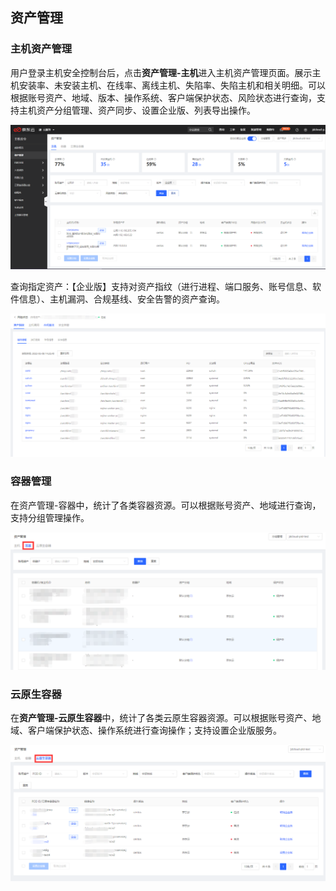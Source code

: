 ## 资产管理

### 主机资产管理

用户登录主机安全控制台后，点击**资产管理-主机**进入主机资产管理页面。展示主机安装率、未安装主机、在线率、离线主机、失陷率、失陷主机和相关明细。可以根据账号资产、地域、版本、操作系统、客户端保护状态、风险状态进行查询，支持主机资产分组管理、资产同步、设置企业版、列表导出操作。

![资产管理1](../../../../image/Endpoint-Security/资产管理-1.png)

查询指定资产：【企业版】支持对资产指纹（进行进程、端口服务、账号信息、软件信息）、主机漏洞、合规基线、安全告警的资产查询。

![](../../../../image/Endpoint-Security/filter11.png)


### 容器管理

在资产管理-容器中，统计了各类容器资源。可以根据账号资产、地域进行查询，支持分组管理操作。

![](../../../../image/Endpoint-Security/bash22.png)

### 云原生容器

在**资产管理-云原生容器**中，统计了各类云原生容器资源。可以根据账号资产、地域、客户端保护状态、操作系统进行查询操作；支持设置企业版服务。

![](../../../../image/Endpoint-Security/filter22.png)



